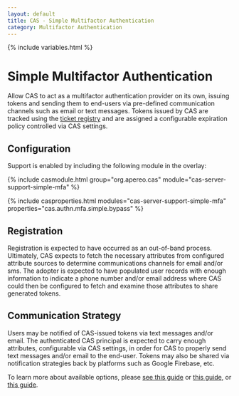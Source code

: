 ```yaml
---
layout: default
title: CAS - Simple Multifactor Authentication
category: Multifactor Authentication
---
```


{% include variables.html %}

# Simple Multifactor Authentication

Allow CAS to act as a multifactor authentication provider on its own, issuing tokens 
and sending them to end-users via pre-defined communication channels such as email 
or text messages. Tokens issued by CAS are tracked using
the [ticket registry](../ticketing/Configuring-Ticketing-Components.html)
and are assigned a configurable expiration policy controlled via CAS settings.

## Configuration

Support is enabled by including the following module in the overlay:

{% include casmodule.html group="org.apereo.cas" module="cas-server-support-simple-mfa" %}

{% include casproperties.html
modules="cas-server-support-simple-mfa"
properties="cas.authn.mfa.simple.bypass" %} 

## Registration

Registration is expected to have occurred as an out-of-band process. Ultimately, 
CAS expects to fetch the necessary attributes
from configured attribute sources to determine communications channels for 
email and/or sms. The adopter is expected to have populated
user records with enough information to indicate a phone number and/or email 
address where CAS could then be configured to fetch and
examine those attributes to share generated tokens.

## Communication Strategy

Users may be notified of CAS-issued tokens via text messages and/or email. The 
authenticated CAS principal is expected to carry enough attributes, 
configurable via CAS settings, in order for CAS to properly send text messages 
and/or email to the end-user. Tokens may also be shared
via notification strategies back by platforms such as Google Firebase, etc.

To learn more about available options, please [see this guide](../notifications/SMS-Messaging-Configuration.html) 
or [this guide](../notifications/Sending-Email-Configuration.html), or [this guide](../notifications/Notifications-Configuration.html).
